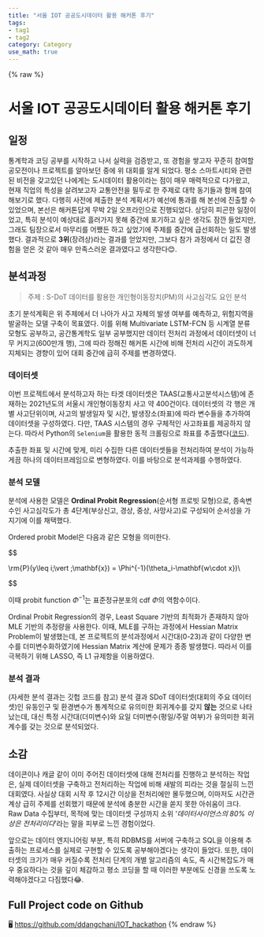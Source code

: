 ```yaml
---
title: "서울 IOT 공공도시데이터 활용 해커톤 후기"
tags:
- tag1
- tag2
category: Category
use_math: true
---
```

{% raw %}
# 서울 IOT 공공도시데이터 활용 해커톤 후기

## 일정
통계학과 코딩 공부를 시작하고 나서 실력을 검증받고, 또 경험을 쌓고자 꾸준히 참여할 공모전이나 프로젝트를 알아보던 중에 위 대회를 알게 되었다. 평소 스마트시티와 관련된 비전을 갖고있던 나에게는 도시데이터 활용이라는 점이 매우 매력적으로 다가왔고, 현재 직업의 특성을 살려보고자 교통안전을 필두로 한 주제로 대학 동기들과 함께 참여해보기로 했다. 다행히 사전에 제출한 분석 계획서가 예선에 통과를 해 본선에 진출할 수 있었으며, 본선은 해커톤답게 무박 2일 오프라인으로 진행되었다. 상당히 피곤한 일정이었고, 특히 분석이 예상대로 흘러가지 못해 중간에 포기하고 싶은 생각도 잠깐 들었지만, 그래도 팀장으로서 마무리를 어쨌든 하고 싶었기에 주제를 중간에 급선회하는 일도 발생했다. 결과적으로 **3위**(장려상)라는 결과를 얻었지만, 그보다 참가 과정에서 더 값진 경험을 얻은 것 같아 매우 만족스러운 결과였다고 생각한다😊.


## 분석과정
> 주제 : S-DoT 데이터를 활용한 개인형이동장치(PM)의 사고심각도 요인 분석

초기 분석계획은 위 주제에서 더 나아가 사고 자체의 발생 여부를 예측하고, 위험지역을 발굴하는 모델 구축이 목표였다. 이를 위해 Multivariate LSTM-FCN 등 시계열 분류 모형도 공부하고, 공간통계학도 일부 공부했지만 데이터 전처리 과정에서 데이터셋이 너무 커지고(600만개 행), 그에 따라 정해진 해커톤 시간에 비해 전처리 시간이 과도하게 지체되는 경향이 있어 대회 중간에 급히 주제를 변경하였다.

### 데이터셋
이번 프로젝트에서 분석하고자 하는 타겟 데이터셋은 TAAS(교통사고분석시스템)에 존재하는 2021년도의 서울시 개인형이동장치 사고 약 400건이다. 데이터셋의 각 행은 개별 사고단위이며, 사고의 발생일자 및 시간, 발생장소(좌표)에 따라 변수들을 추가하여 데이터셋을 구성하였다. 다만, TAAS 시스템의 경우 구체적인 사고좌표를 제공하지 않는다. 따라서 Python의 `Selenium`을 활용한 동적 크롤링으로 좌표를 추출했다([코드](https://github.com/ddangchani/IOT_hackathon/tree/main/TAAS)).

추출한 좌표 및 시간에 맞게, 미리 수집한 다른 데이터셋들을 전처리하여 분석이 가능하게끔 하나의 데이터프레임으로 변형하였다. 이를 바탕으로 분석과제를 수행하였다.

### 분석 모델
분석에 사용한 모델은 **Ordinal Probit Regression**(순서형 프로빗 모형)으로, 종속변수인 사고심각도가 총 4단계(부상신고, 경상, 중상, 사망사고)로 구성되어 순서성을 가지기에 이를 채택했다.

Ordered probit Model은 다음과 같은 모형을 의미한다.

$$

\rm{P}(y\leq i\;\vert \;\mathbf{x}) = \Phi^{-1}(\theta_i-\mathbf{w\cdot x})\\

$$

이때 probit function $\Phi^{-1}$는 표준정규분포의 cdf $\Phi$의 역함수이다.

Ordinal Probit Regression의 경우, Least Square 기반의 최적화가 존재하지 않아 MLE 기반의 추정량을 사용한다. 이때, MLE를 구하는 과정에서 Hessian Matrix Problem이 발생했는데, 본 프로젝트의 분석과정에서 시간대(0-23)과 같이 다양한 변수를 더미변수화하였기에 Hessian Matrix 계산에 문제가 종종 발생했다. 따라서 이를 극복하기 위해 LASSO, 즉 L1 규제항을 이용하였다.

### 분석 결과
(자세한 분석 결과는 깃헙 코드를 참고) 분석 결과 SDoT 데이터셋(대회의 주요 데이터셋)인 유동인구 및 환경변수가 통계적으로 유의미한 회귀계수를 갖지 **않는** 것으로 나타났는데, 대신 특정 시간대(더미변수)와 요일 더미변수(평일/주말 여부)가 유의미한 회귀계수를 갖는 것으로 분석되었다.

## 소감
데이콘이나 캐글 같이 이미 주어진 데이터셋에 대해 전처리를 진행하고 분석하는 작업은, 실제 데이터셋을 구축하고 전처리하는 작업에 비해 새발의 피라는 것을 절실히 느낀 대회였다. 사실상 대회 시작 후 12시간 이상을 전처리에만 몰두했으며, 이마저도 시간관계상 급히 주제를 선회했기 때문에 분석에 충분한 시간을 쏟지 못한 아쉬움이 크다. Raw Data 수집부터, 목적에 맞는 데이터셋 구성까지 소위 ‘*데이터사이언스의 80% 이상은 전처리이다*’라는 말을 피부로 느낀 경험이었다. 

앞으로는 데이터 엔지니어링 부분, 특히 RDBMS를 서버에 구축하고 SQL을 이용해 추출하는 프로세스를 실제로 구현할 수 있도록 공부해야겠다는 생각이 들었다. 또한, 데이터셋의 크기가 매우 커질수록 전처리 단계의 개별 알고리즘의 속도, 즉 시간복잡도가 매우 중요하다는 것을 깊이 체감하고 평소 코딩을 할 때 이러한 부분에도 신경을 쓰도록 노력해야겠다고 다짐했다😂.

## Full Project code on Github
🖥 https://github.com/ddangchani/IOT_hackathon
{% endraw %}
